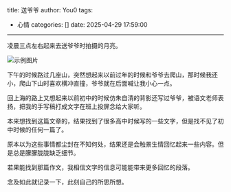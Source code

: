 title: 送爷爷
author: You0
tags:
  - 心情
categories: []
date: 2025-04-29 17:59:00
---

凌晨三点左右起来去送爷爷时拍摄的月亮。


![示例图片](/images/爷爷/moon.jpg)

下午的时候路过几座山，突然想起来以前过年的时候和爷爷去爬山，那时候我还小，爬山下山时喜欢横冲直撞，爷爷就在后面喊让我小心一点。

回上海的路上又想起来以前初中的时候仿朱自清的背影还写过爷爷，被语文老师表扬，把我的手写稿打成文字在班上投屏念给大家听。

本来想找到这篇文章的，结果找到了很多高中时候写的一些文字，但是找不见了初中时候的任何一篇了。

原本以为这些事情都尘封在不知何处，结果还是会触景生情回忆起来一些内容。但是总是朦朦胧胧缺乏细节。

若果能找到那篇作文，我相信文字的信息可能能带来更多回忆的段落。

念及如此就记录一下，此刻自己的所思所想。





